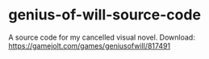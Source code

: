 # genius-of-will-source-code
A source code for my cancelled visual novel. Download: https://gamejolt.com/games/geniusofwill/817491
